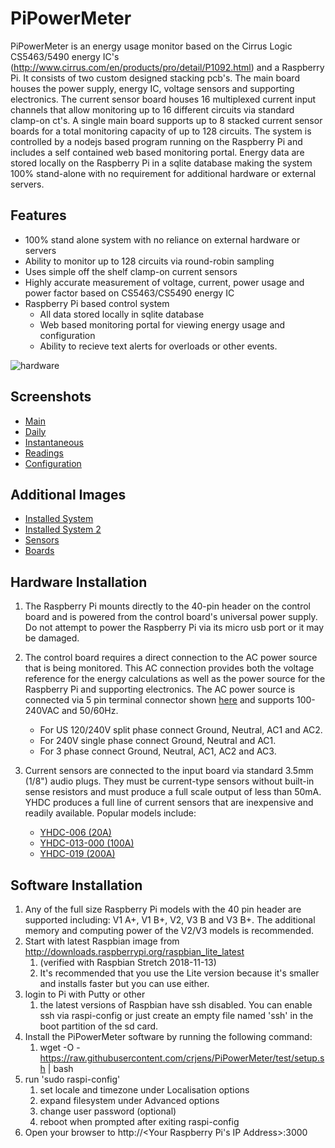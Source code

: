 PiPowerMeter
=====

PiPowerMeter is an energy usage monitor based on the Cirrus Logic CS5463/5490 energy IC's (http://www.cirrus.com/en/products/pro/detail/P1092.html) and a Raspberry Pi.  It consists of two custom designed stacking pcb's.  The main board houses the power supply, energy IC, voltage sensors and supporting electronics.  The current sensor board houses 16 multiplexed current input channels that allow monitoring up to 16 different circuits via standard clamp-on ct's.  A single main board supports up to 8 stacked current sensor boards for a total monitoring capacity of up to 128 circuits.
The system is controlled by a nodejs based program running on the Raspberry Pi and includes a self contained web based monitoring portal.  Energy data are stored locally on the Raspberry Pi in a sqlite database making the system 100% stand-alone with no requirement for additional hardware or external servers.



Features
--------
 - 100% stand alone system with no reliance on external hardware or servers
 - Ability to monitor up to 128 circuits via round-robin sampling
 - Uses simple off the shelf clamp-on current sensors
 - Highly accurate measurement of voltage, current, power usage and power factor based on CS5463/CS5490 energy IC
 - Raspberry Pi based control system
   * All data stored locally in sqlite database
   * Web based monitoring portal for viewing energy usage and configuration
   * Ability to recieve text alerts for overloads or other events.
 

 ![hardware](https://raw.githubusercontent.com/crjens/PiPowerMeter/master/Documentation/DSC_0009.JPG)

Screenshots
-----------
- [Main](https://raw.githubusercontent.com/crjens/PiPowerMeter/master/Documentation/main.png)
- [Daily](https://raw.githubusercontent.com/crjens/PiPowerMeter/master/Documentation/graph.png)
- [Instantaneous](https://raw.githubusercontent.com/crjens/PiPowerMeter/master/Documentation/instant.png)
- [Readings](https://raw.githubusercontent.com/crjens/PiPowerMeter/master/Documentation/readings.png)
- [Configuration](https://raw.githubusercontent.com/crjens/PiPowerMeter/master/Documentation/config.png)


Additional Images
-----------------
- [Installed System](https://raw.githubusercontent.com/crjens/PiPowerMeter/master/Documentation/DSC_0077.JPG)
- [Installed System 2](https://raw.githubusercontent.com/crjens/PiPowerMeter/master/Documentation/DSC_0078.JPG)
- [Sensors](https://raw.githubusercontent.com/crjens/PiPowerMeter/master/Documentation/DSC_0002.JPG)
- [Boards](https://raw.githubusercontent.com/crjens/PiPowerMeter/master/Documentation/DSC_0012.JPG)

Hardware Installation
---------------------
1. The Raspberry Pi mounts directly to the 40-pin header on the control board and is powered from the control board's universal power supply.  Do not attempt to power the Raspberry Pi via its micro usb port or it may be damaged.
2. The control board requires a direct connection to the AC power source that is being monitored.  This AC connection provides both the voltage reference for the energy calculations as well as the power source for the Raspberry Pi and supporting electronics.  The AC power source is connected via 5 pin terminal connector shown [here](https://raw.githubusercontent.com/crjens/PiPowerMeter/master/Documentation/ACIn.jpg) and supports 100-240VAC and 50/60Hz.  

	- For US 120/240V split phase connect Ground, Neutral, AC1 and AC2.
	- For 240V single phase connect Ground, Neutral and AC1.
	- For 3 phase connect Ground, Neutral, AC1, AC2 and AC3.
3. Current sensors are connected to the input board via standard 3.5mm (1/8") audio plugs.  They must be current-type sensors without built-in sense resistors and must produce a full scale output of less than 50mA.  YHDC produces a full line of current sensors that are inexpensive and readily available. Popular models include:
	- [YHDC-006 (20A)](http://en.yhdc.com/product1311.html?productId=612)
	- [YHDC-013-000 (100A)](http://en.yhdc.com/product1311.html?productId=401)
	- [YHDC-019 (200A)](http://en.yhdc.com/product1311.html?productId=380)


Software Installation
---------------------
1. Any of the full size Raspberry Pi models with the 40 pin header are supported including: V1 A+, V1 B+, V2, V3 B and V3 B+.  The additional memory and computing power of the V2/V3 models is recommended.
2. Start with latest Raspbian image from http://downloads.raspberrypi.org/raspbian_lite_latest
	1. (verified with Raspbian Stretch 2018-11-13)
	2. It's recommended that you use the Lite version because it's smaller and installs faster but you can use either.
3. login to Pi with Putty or other 
	1. the latest versions of Raspbian have ssh disabled.  You can enable ssh via raspi-config or just create an empty file named 'ssh' in the boot partition of the sd card.
4. Install the PiPowerMeter software by running the following command:
	1. wget -O - https://raw.githubusercontent.com/crjens/PiPowerMeter/test/setup.sh | bash
5. run 'sudo raspi-config' 
	1. set locale and timezone under Localisation options
	2. expand filesystem under Advanced options
	3. change user password (optional)
	4. reboot when prompted after exiting raspi-config
6. Open your browser to http://<Your Raspberry Pi's IP Address>:3000
